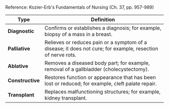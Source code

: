 Reference: Kozier-Erb's Fundamentals of Nursing (Ch. 37, pp. 957-989)

| Type         | Definition                                                                                                  |
| ------------ | ----------------------------------------------------------------------------------------------------------- |
| **Diagnostic**   | Confirms or establishes a diagnosis; for example, biopsy of a mass in a breast.                             |
| **Palliative**   | Relieves or reduces pain or a symptom of a disease; it does not cure; for example, resection of nerve rots. |
| **Ablative**     | Removes a diseased body part; for example, removal of a gallbladder (cholecystectomy).                      |
| **Constructive** | Restores function or appearance that has been lost or reduced; for example, cleft palate repair.            |
| **Transplant**   | Replaces malfunctioning structures; for example, kidney transplant.                                         |
